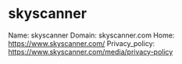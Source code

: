 
# skyscanner

Name: skyscanner
Domain: skyscanner.com
Home: https://www.skyscanner.com/
Privacy_policy: https://www.skyscanner.com/media/privacy-policy
